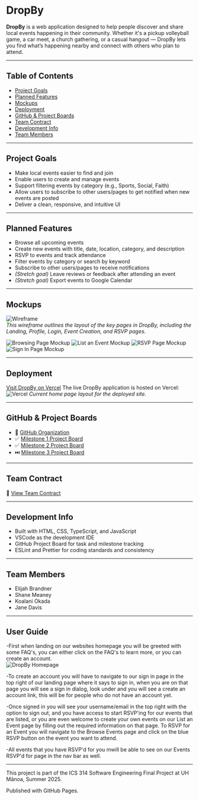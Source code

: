 # DropBy

**DropBy** is a web application designed to help people discover and share local events happening in their community. Whether it's a pickup volleyball game, a car meet, a church gathering, or a casual hangout — DropBy lets you find what’s happening nearby and connect with others who plan to attend.

---

## Table of Contents

- [Project Goals](#project-goals)
- [Planned Features](#planned-features)
- [Mockups](#mockups)
- [Deployment](#deployment)
- [GitHub & Project Boards](#github--project-boards)
- [Team Contract](#team-contract)
- [Development Info](#development-info)
- [Team Members](#team-members)

---

## Project Goals

- Make local events easier to find and join
- Enable users to create and manage events
- Support filtering events by category (e.g., Sports, Social, Faith)
- Allow users to subscribe to other users/pages to get notified when new events are posted
- Deliver a clean, responsive, and intuitive UI

---

## Planned Features

- Browse all upcoming events
- Create new events with title, date, location, category, and description
- RSVP to events and track attendance
- Filter events by category or search by keyword
- Subscribe to other users/pages to receive notifications
- *(Stretch goal)* Leave reviews or feedback after attending an event
- *(Stretch goal)* Export events to Google Calendar

---

## Mockups

![Wireframe](public/wireframe.png)  
*This wireframe outlines the layout of the key pages in DropBy, including the Landing, Profile, Login, Event Creation, and RSVP pages.*

<img src="public/Browsing.png" alt="Browsing Page Mockup">
<img src="public/List_A_Event.png" alt="List an Event Mockup">
<img src="public/RSVP.png" alt="RSVP Page Mockup">
<img src="public/Sign_In.png" alt="Sign In Page Mockup">


---

## Deployment

[Visit DropBy on Vercel](https://teamdropbygithubio-kappa.vercel.app/)
The live DropBy application is hosted on Vercel:  
![Vercel](public/DropBy_LandingPage_Screenshot.jpg)
*Current home page layout for the deployed site.*

---

## GitHub & Project Boards

- 🔗 [GitHub Organization](https://github.com/teamdropby)
- ✅ [Milestone 1 Project Board](https://github.com/orgs/teamdropby/projects/1)
- ✅ [Milestone 2 Project Board](https://github.com/orgs/teamdropby/projects/3)
- ⏭️ [Milestone 3 Project Board](https://github.com/orgs/TeamDropBy/projects/4)

---

## Team Contract

📄 [View Team Contract](docs/team-contract.pdf) 

---

## Development Info

- Built with HTML, CSS, TypeScript, and JavaScript
- VSCode as the development IDE
- GitHub Project Board for task and milestone tracking
- ESLint and Prettier for coding standards and consistency

---

## Team Members

- Elijah Brandner
- Shane Meaney	
- Koalani Okada
- Jane Davis

---

## User Guide

-First when landing on our websites homepage you will be greeted with some FAQ's,
you can either click on the FAQ's to learn more, or you can create an account.  
<img src="public/HomePage.png" alt="DropBy Homepage">


-To create an account you will have to navigate to our sign in page in the top right
of our landing page where it says to sign in, when you are on that page you will see
a sign in dialog, look under and you will see a create an account link, this will be
for people who do not have an account yet.

-Once signed in you will see your username/email in the top right with the option to
sign out, and you have access to start RSVP'ing for our events that are listed, or
you are even welcome to create your own events on our List an Event page by filling out
the required information on that page. To RSVP for an Event you will navigate to the
Browse Events page and click on the blue RSVP button on the event you want to attend.

-All events that you have RSVP'd for you mwill be able to see on our Events RSVP'd for
page in the nav bar as well.



---

This project is part of the ICS 314 Software Engineering Final Project at UH Mānoa, Summer 2025.

Published with GitHub Pages.

